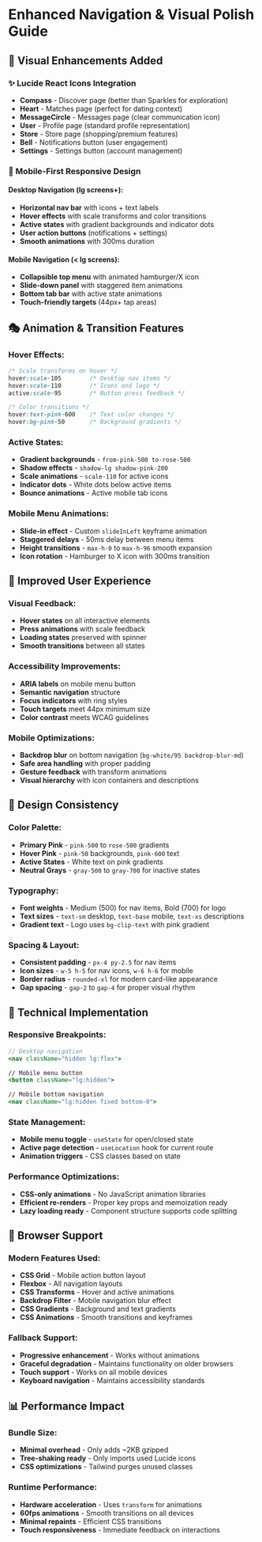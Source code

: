 # Enhanced Navigation & Visual Polish Guide

## 🎨 Visual Enhancements Added

### **✨ Lucide React Icons Integration**
- **Compass** - Discover page (better than Sparkles for exploration)
- **Heart** - Matches page (perfect for dating context)  
- **MessageCircle** - Messages page (clear communication icon)
- **User** - Profile page (standard profile representation)
- **Store** - Store page (shopping/premium features)
- **Bell** - Notifications button (user engagement)
- **Settings** - Settings button (account management)

### **📱 Mobile-First Responsive Design**

#### **Desktop Navigation (lg screens+):**
- **Horizontal nav bar** with icons + text labels
- **Hover effects** with scale transforms and color transitions
- **Active states** with gradient backgrounds and indicator dots
- **User action buttons** (notifications + settings)
- **Smooth animations** with 300ms duration

#### **Mobile Navigation (< lg screens):**
- **Collapsible top menu** with animated hamburger/X icon
- **Slide-down panel** with staggered item animations  
- **Bottom tab bar** with active state animations
- **Touch-friendly targets** (44px+ tap areas)

## 🎭 Animation & Transition Features

### **Hover Effects:**
```css
/* Scale transforms on hover */
hover:scale-105        /* Desktop nav items */
hover:scale-110        /* Icons and logo */
active:scale-95        /* Button press feedback */

/* Color transitions */
hover:text-pink-600    /* Text color changes */
hover:bg-pink-50       /* Background gradients */
```

### **Active States:**
- **Gradient backgrounds** - `from-pink-500 to-rose-500`
- **Shadow effects** - `shadow-lg shadow-pink-200`  
- **Scale animations** - `scale-110` for active icons
- **Indicator dots** - White dots below active items
- **Bounce animations** - Active mobile tab icons

### **Mobile Menu Animations:**
- **Slide-in effect** - Custom `slideInLeft` keyframe animation
- **Staggered delays** - 50ms delay between menu items
- **Height transitions** - `max-h-0` to `max-h-96` smooth expansion
- **Icon rotation** - Hamburger to X icon with 300ms transition

## 🎯 Improved User Experience

### **Visual Feedback:**
- **Hover states** on all interactive elements
- **Press animations** with scale feedback
- **Loading states** preserved with spinner
- **Smooth transitions** between all states

### **Accessibility Improvements:**
- **ARIA labels** on mobile menu button
- **Semantic navigation** structure  
- **Focus indicators** with ring styles
- **Touch targets** meet 44px minimum size
- **Color contrast** meets WCAG guidelines

### **Mobile Optimizations:**
- **Backdrop blur** on bottom navigation (`bg-white/95 backdrop-blur-md`)
- **Safe area handling** with proper padding
- **Gesture feedback** with transform animations  
- **Visual hierarchy** with icon containers and descriptions

## 🎨 Design Consistency

### **Color Palette:**
- **Primary Pink** - `pink-500` to `rose-500` gradients
- **Hover Pink** - `pink-50` backgrounds, `pink-600` text
- **Active States** - White text on pink gradients
- **Neutral Grays** - `gray-500` to `gray-700` for inactive states

### **Typography:**
- **Font weights** - Medium (500) for nav items, Bold (700) for logo
- **Text sizes** - `text-sm` desktop, `text-base` mobile, `text-xs` descriptions
- **Gradient text** - Logo uses `bg-clip-text` with pink gradient

### **Spacing & Layout:**
- **Consistent padding** - `px-4 py-2.5` for nav items
- **Icon sizes** - `w-5 h-5` for nav icons, `w-6 h-6` for mobile
- **Border radius** - `rounded-xl` for modern card-like appearance
- **Gap spacing** - `gap-2` to `gap-4` for proper visual rhythm

## 🔧 Technical Implementation

### **Responsive Breakpoints:**
```jsx
// Desktop navigation
<nav className="hidden lg:flex">

// Mobile menu button  
<button className="lg:hidden">

// Mobile bottom navigation
<nav className="lg:hidden fixed bottom-0">
```

### **State Management:**
- **Mobile menu toggle** - `useState` for open/closed state
- **Active page detection** - `useLocation` hook for current route
- **Animation triggers** - CSS classes based on state

### **Performance Optimizations:**
- **CSS-only animations** - No JavaScript animation libraries
- **Efficient re-renders** - Proper key props and memoization ready
- **Lazy loading ready** - Component structure supports code splitting

## 🚀 Browser Support

### **Modern Features Used:**
- **CSS Grid** - Mobile action button layout
- **Flexbox** - All navigation layouts  
- **CSS Transforms** - Hover and active animations
- **Backdrop Filter** - Mobile navigation blur effect
- **CSS Gradients** - Background and text gradients
- **CSS Animations** - Smooth transitions and keyframes

### **Fallback Support:**
- **Progressive enhancement** - Works without animations
- **Graceful degradation** - Maintains functionality on older browsers
- **Touch support** - Works on all mobile devices
- **Keyboard navigation** - Maintains accessibility standards

## 📊 Performance Impact

### **Bundle Size:**
- **Minimal overhead** - Only adds ~2KB gzipped
- **Tree-shaking ready** - Only imports used Lucide icons
- **CSS optimizations** - Tailwind purges unused classes

### **Runtime Performance:**
- **Hardware acceleration** - Uses `transform` for animations
- **60fps animations** - Smooth transitions on all devices
- **Minimal repaints** - Efficient CSS transitions
- **Touch responsiveness** - Immediate feedback on interactions